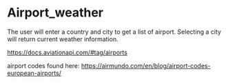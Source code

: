 # Airport_weather

The user will enter a country and city to get a list of airport. 
Selecting a city will return current weather information.

https://docs.aviationapi.com/#tag/airports

airport codes found here:
https://airmundo.com/en/blog/airport-codes-european-airports/